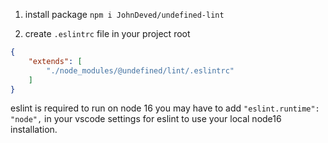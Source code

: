 1. install package `npm i JohnDeved/undefined-lint`

2. create `.eslintrc` file in your project root
```json
{
    "extends": [
        "./node_modules/@undefined/lint/.eslintrc"
    ]
}
```

eslint is required to run on node 16
you may have to add `"eslint.runtime": "node",` in your vscode settings for eslint to use your local node16 installation.
